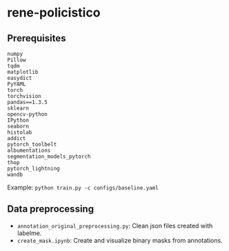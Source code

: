 # rene-policistico

## Prerequisites

```
numpy
Pillow
tqdm
matplotlib
easydict
PyYAML
torch
torchvision
pandas==1.3.5
sklearn
opencv-python
IPython
seaborn
histolab
addict
pytorch_toolbelt
albumentations
segmentation_models_pytorch
thop
pytorch_lightning
wandb
```

Example: `python train.py -c configs/baseline.yaml`

## Data preprocessing
* `annotation_original_preprocessing.py`: Clean json files created with labelme.
* `create_mask.ipynb`: Create and visualize binary masks from annotations.